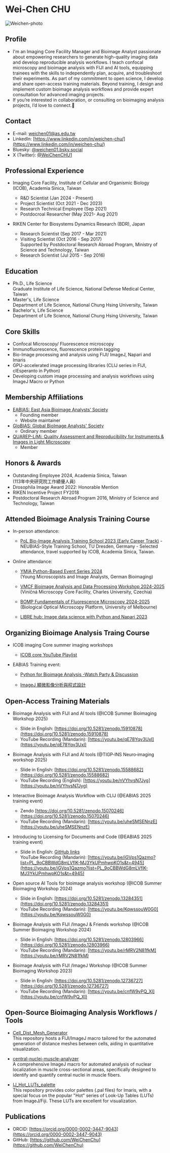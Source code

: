 # Wei-Chen CHU 

![Weichen-photo](images/Weichen_img.jpg)

## Profile
- I'm an Imaging Core Facility Manager and Bioimage Analyst passionate about empowering researchers to generate high-quality imaging data and develop reproducible analysis workflows. I teach confocal microscopy and bioimage analysis with FIJI and AI tools, equipping trainees with the skills to independently plan, acquire, and troubleshoot their experiments. As part of my commitment to open science, I develop and share open-access training materials. Beyond training, I design and implement custom bioimage analysis workflows and provide expert consultation for advanced imaging projects. 
- If you’re interested in collaboration, or consulting on bioimaging analysis projects, I’d love to connect.🙂

## Contact
- E-mail: [weichen01@as.edu.tw](mailto:weichen01@as.edu.tw)
- LinkedIn: [https://www.linkedin.com/in/weichen-chu/](https://www.linkedin.com/in/weichen-chu/)
- Bluesky: [@weichen01.bsky.social](https://bsky.app/profile/weichen01.bsky.social)
- X (Twitter): [@WeiChenCHU1](https://x.com/WeiChenCHU1)


## Professional Experience
- Imaging Core Facility, Institute of Cellular and Organismic Biology (ICOB), Academia Sinica, Taiwan
    - R&D Scientist  (Jan 2024 - Present)  
    - Project Scientist (Oct 2021 - Dec 2023)
    - Research Technical Employee (Sep 2021)
    - Postdocroal Researcher (May 2021- Aug 2021)

- RIKEN Center for Biosystems Dynamics Research (BDR), Japan  
    - Research Scientist (Sep 2017 - Mar 2021)
    - Visiting Scientist (Oct 2016 - Sep 2017)  
    Supported by Postdoctoral Research Abroad Program, Ministry of Science and Technology, Taiwan
    - Research Scientist (Jul 2015 - Sep 2016)

## Education
- Ph.D., Life Science  
Graduate Institute of Life Science, National Defense Medical Center, Taiwan  
- Master's, Life Science  
Department of Life Science, National Chung Hsing University, Taiwan 
- Bachelor's, Life Science  
Department of Life Science, National Chung Hsing University, Taiwan


## Core Skills
- Confocal Microscopy/ Fluorescence microscopy
- Immunofluorescence, fluorescence protein tagging
- Bio-Image processing and analysis using FIJI/ ImageJ, Napari and Imaris
- GPU-accelerated image processing libraries (CLIJ series in FIJI, clEsperanto in Python)
- Developing custom image processing and analysis workflows using ImageJ Macro or Python

## Membership Affiliations
- [EABIAS: East Asia Bioimage Analysts’ Society](https://eabias.github.io/)
    - Founding member
    - Website maintainer 
- [GloBIAS: Global BioImage Analysts' Society](https://www.globias.org/)
    - Ordinary member
- [QUAREP-LiMi: Quality Assessment and Reproducibility for Instruments & Images in Light Microscopy](https://quarep.org/)
    - Member

## Honors & Awards
- Outstanding Employee 2024, Academia Sinica, Taiwan  
(113年中央研究院工作績優人員)
- Drosophila Image Award 2022: Honorable Mention
- RIKEN Incentive Project FY2018
- Postdoctoral Research Abroad Program 2016, Ministry of Science and Technology, Taiwan

## Attended Bioimage Analysis Training Course

- In-person attendance:  
    - [PoL Bio-Image Analysis Training School 2023 (Early Career Track)](https://biapol.github.io/PoL-BioImage-Analysis-TS-Early-Career-Track/intro.html) 
          - NEUBIAS-Style Training School, TU Dresden, Germany
          - Selected attendance, travel supported by ICOB, Academia Sinica, Taiwan.
    
- Online attendance:  
    - [YMIA Python-Based Event Series 2024](https://gerbi-gmb.de/teams/ymia/)  
    (Young Microscopists and Image Analysts, German Bioimaging)

    - [VMCF Bioimage Analysis and Data Processing Workshop 2024-2025](https://biapol.github.io/BioImage-Analysis-and-Data-Processing-Workshop-2025/intro.html)  
  (Viničná Microscopy Core Facility, Charles University, Czechia)

    - [BOMP Fundamentals of Fluorescence Microscopy 2024-2025](https://microscopy.unimelb.edu.au/om/capabilities/workshops-resources)  
  (Biological Optical Microscopy Platform, University of Melbourne)

    - [LIBRE hub: Image data science with Python and Napari 2023](https://librehub.github.io/napari-LatAm-workshop-2023/intro.html#)

## Organizing Bioimage Analysis Traing Course

- ICOB imaging Core summer imaging workshops
    - [ICOB core YouTube Playlist](https://www.youtube.com/@icobcore/playlists)

- EABIAS Training event:
    - [Python for Bioimage Analysis -Watch Party & Discussion](  
https://docs.google.com/document/d/14mRHf7DGSZsFjaJhhjdbVZDhxe5GPa-8wV1EXQE5PuI/edit?usp=sharing)

    - [ImageJ 顯微影像分析與程式設計](https://github.com/EABIAS/2025-ImageJ-Micro-Image-Analysis-and-Programming_Taipei)



## Open-Access Training Materials
- Bioimage Analysis with FIJI and AI tools (@ICOB Summer Bioimaging Workshop 2025)
    - Slide in English: [https://doi.org/10.5281/zenodo.15910878](https://doi.org/10.5281/zenodo.15910878)  
    - YouTube Recording (Mandarin): [https://youtu.be/qE78Yqv3UxI](https://youtu.be/qE78Yqv3UxI)

- Bioimage Analysis with FIJI and AI tools (@TIGP‐INS Neuro‐imaging workshop 2025)  
    - Slide in English: [https://doi.org/10.5281/zenodo.15588682](https://doi.org/10.5281/zenodo.15588682)    
    - YouTube Recording (English): [https://youtu.be/nVYhvsN7Jyg](https://youtu.be/nVYhvsN7Jyg)

- Interactive Bioimage Analysis Workflow with CLIJ (@EABIAS 2025 training event)  
    - Zendo [https://doi.org/10.5281/zenodo.15070246](https://doi.org/10.5281/zenodo.15070246)   
    - YouTube Recording (Mandarin): [https://youtu.be/uheSMSENnzE](https://youtu.be/uheSMSENnzE)

- Introducing to Licensing for Documents and Code (@EABIAS 2025 training event)
    - Slide in English: [GitHub links](https://github.com/EABIAS/2025-ImageJ-Micro-Image-Analysis-and-Programming_Taipei/blob/main/Lesson_07_Workflow/Lesson_07_Licensing_20250428_v1p1.pdf)  
YouTube Recording (Mandarin): [https://youtu.be/iGVps1Qazmo?list=PL_9oCBBWdG8mLVflK-MJ3YkUPmhwpKO1s&t=4945](https://youtu.be/iGVps1Qazmo?list=PL_9oCBBWdG8mLVflK-MJ3YkUPmhwpKO1s&t=4945)

- Open source AI Tools for bioimage analysis workshop (@ICOB Summer Bioimaging Workshop 2024)  
    - Slide in English:  [https://doi.org/10.5281/zenodo.13284351](https://doi.org/10.5281/zenodo.13284351)  
    - YouTube Recording (Mandarin): [https://youtu.be/KqwssouW0G0](https://youtu.be/KqwssouW0G0)

- Bioimage Analysis with FIJI /ImageJ & Friends workshop (@ICOB Summer Bioimaging Workshop 2024)  
    - Slide in English: [https://doi.org/10.5281/zenodo.12803966](https://doi.org/10.5281/zenodo.12803966)  
    - YouTube Recording (Mandarin): [https://youtu.be/rMRV2N81fkM](https://youtu.be/rMRV2N81fkM)  

- Bioimage Analysis with FIJI /ImageJ Workshop (@ICOB Summer Bioimaging Workshop 2023)  
    - Slide in English: [https://doi.org/10.5281/zenodo.12736727](https://doi.org/10.5281/zenodo.12736727)    
    - YouTube Recording (Mandarin): [https://youtu.be/cnfW9vPQ_XI](https://youtu.be/cnfW9vPQ_XI)


## Open-Source Bioimaging Analysis Workflows / Tools
- [Cell_Dist_Mesh_Generator](https://github.com/WeiChenChu/Cell_Dist_Mesh_Generator)  
This repository hosts a FIJI/ImageJ macro tailored for the automated generation of distance meshes between cells, aiding in quantitative visualization.

- [central-nuclei-muscle-analyzer](https://github.com/WeiChenChu/central-nuclei-muscle-analyzer)  
A comprehensive ImageJ macro for automated analysis of nuclear localization in muscle cross-sectional areas, specifically designed to identify and quantify central nuclei in muscle fibers.

- [IJ_Hot_LUTs_palette](https://github.com/WeiChenChu/IJ_Hot_LUTs_palette)  
This repository provides color palettes (.pal files) for Imaris, with a special focus on the popular "Hot" series of Look-Up Tables (LUTs) from ImageJ/Fiji. These LUTs are excellent for visualization.

## Publications  
- ORCID: [https://orcid.org/0000-0002-3447-9043](https://orcid.org/0000-0002-3447-9043)
- GitHub: [https://github.com/WeiChenChu](https://github.com/WeiChenChu)